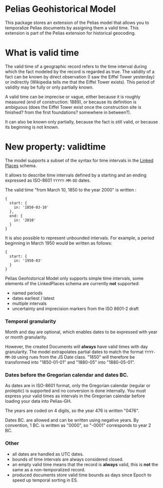 # Pelias Geohistorical Model

This package stores an extension of the Pelias model that allows you to temporalize Pelias documents by assigning them a valid time.
This extension is part of the Pelias extension for historical geocoding.

# What is valid time

The valid time of a geographic record refers to the time interval during which the fact modeled by the record is regarded as true.
The validity of a fact can be known by direct observation (I saw the Eiffel Tower yesterday) or indirectly (Wikipedia tells me that the Eiffel Tower exists). This period of validity may be fully or only partially known.

A valid time can be imprecise or vague, either because it is roughly measured (end of construction: 1889), or because its definition is ambiguous (does the Eiffel Tower exist once the construction site is finished? from the first foundations? somewhere in between?).

It can also be known only partially, because the fact is still valid, or because its beginning is not known.

# New property: validtime
The model supports a subset of the syntax for time intervals in the [Linked Places](https://github.com/LinkedPasts/linked-places) schema.

It allows to describe time intervals defined by a starting and an ending expressed as ISO-8601 `YYYYY-MM-DD` dates.

The valid time "from March 10, 1850 to the year 2000" is written :
```json=
{
  start: {
    in: '1850-03-10'
  },
  end: {
    in: '2010'
  }
}
```

It is also possible to represent unbounded intervals.
For example, a period beginning in March 1950 would be written as follows: 
```json=
{
  start: {
    in: '1950-03'
  }
}
```

Pelias Geohistorical Model only supports simple time intervals, some elements of the LinkedPlaces schema are currently **not** supported:
- named periods 
- dates earliest / latest
- multiple intervals
- uncertainty and imprecision markers from the ISO 8601-2 draft 
 

### Temporal granularity
Month and day are optional, which enables dates to be expressed with year or month granularity.

However, the created Documents will **always** have valid times with day granularity. The model extrapolates partial dates to match the format `YYYY-MM-DD` using rues from the JS Date class. "1850" will therefore be transformed into "1850-01-01" and "1880-05" into "1880-05-01".

### Dates before the Gregorian calendar and dates BC.
As dates are in ISO-8601 format, only the Gregorian calendar (regular or proleptic) is supported and no conversion is done internally. You must express your valid times as intervals in the Gregorian calendar before loading your data into Pelias-GH. 

The years are coded on 4 digits, so the year 476 is written "0476".

Dates BC. are allowed and can be written using negative years.
By convention, 1 BC. is written as "0000", so "-0001" corresponds to year 2 BC.

### Other
- all dates are handled as UTC dates.
- bounds of time intervals are always considered closed. 
- an empty valid time means that the record is **always** valid, this is **not** the same as a non-temporalized record.
- produced documents store valid time bounds as days since Epoch to speed up temporal sorting in ES.